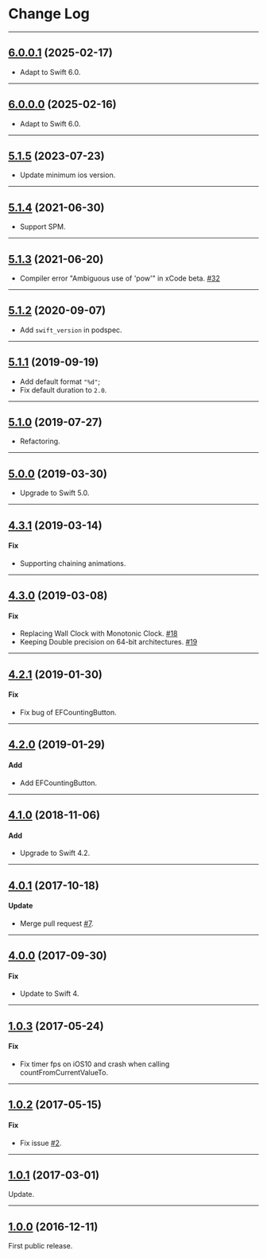 # Change Log

-----

## [6.0.0.1](https://github.com/EFPrefix/EFCountingLabel/releases/tag/6.0.0.1) (2025-02-17)

- Adapt to Swift 6.0.

---

## [6.0.0.0](https://github.com/EFPrefix/EFCountingLabel/releases/tag/6.0.0.0) (2025-02-16)

- Adapt to Swift 6.0.

---

## [5.1.5](https://github.com/EFPrefix/EFCountingLabel/releases/tag/5.1.5) (2023-07-23)

- Update minimum ios version.

---

## [5.1.4](https://github.com/EFPrefix/EFCountingLabel/releases/tag/5.1.4) (2021-06-30)

* Support SPM.

---

## [5.1.3](https://github.com/EFPrefix/EFCountingLabel/releases/tag/5.1.3) (2021-06-20)

* Compiler error "Ambiguous use of 'pow'" in xCode beta. [#32](https://github.com/EFPrefix/EFCountingLabel/pull/32)

---

## [5.1.2](https://github.com/EFPrefix/EFCountingLabel/releases/tag/5.1.2) (2020-09-07)

- Add `swift_version` in podspec.

---

## [5.1.1](https://github.com/EFPrefix/EFCountingLabel/releases/tag/5.1.1) (2019-09-19)

- Add default format `"%d"`;
- Fix default duration to `2.0`.

---

## [5.1.0](https://github.com/EFPrefix/EFCountingLabel/releases/tag/5.1.0) (2019-07-27)

- Refactoring.

---

## [5.0.0](https://github.com/EFPrefix/EFCountingLabel/releases/tag/5.0.0) (2019-03-30)

- Upgrade to Swift 5.0.

---

## [4.3.1](https://github.com/EFPrefix/EFCountingLabel/releases/tag/4.3.1) (2019-03-14)

#### Fix

* Supporting chaining animations.

---

## [4.3.0](https://github.com/EFPrefix/EFCountingLabel/releases/tag/4.3.0) (2019-03-08)

#### Fix

* Replacing Wall Clock with Monotonic Clock. [#18](https://github.com/EFPrefix/EFCountingLabel/pull/18)
* Keeping Double precision on 64-bit architectures. [#19](https://github.com/EFPrefix/EFCountingLabel/pull/19)

---

## [4.2.1](https://github.com/EFPrefix/EFCountingLabel/releases/tag/4.2.1) (2019-01-30)

#### Fix

* Fix bug of EFCountingButton.

---

## [4.2.0](https://github.com/EFPrefix/EFCountingLabel/releases/tag/4.2.0) (2019-01-29)

#### Add

* Add EFCountingButton.

---

## [4.1.0](https://github.com/EFPrefix/EFCountingLabel/releases/tag/4.1.0) (2018-11-06)

#### Add

* Upgrade to Swift 4.2.

---

## [4.0.1](https://github.com/EFPrefix/EFCountingLabel/releases/tag/4.0.1) (2017-10-18)

#### Update

* Merge pull request [#7](https://github.com/EFPrefix/EFCountingLabel/pull/7).

---

## [4.0.0](https://github.com/EFPrefix/EFCountingLabel/releases/tag/4.0.0) (2017-09-30)

#### Fix

* Update to Swift 4.

---

## [1.0.3](https://github.com/EFPrefix/EFCountingLabel/releases/tag/1.0.3) (2017-05-24)

#### Fix

* Fix timer fps on iOS10 and crash when calling countFromCurrentValueTo.

---

## [1.0.2](https://github.com/EFPrefix/EFCountingLabel/releases/tag/1.0.2) (2017-05-15)

#### Fix

* Fix issue [#2](https://github.com/EFPrefix/EFCountingLabel/issues/2).

---

## [1.0.1](https://github.com/EFPrefix/EFCountingLabel/releases/tag/1.0.1) (2017-03-01)

Update.

---

## [1.0.0](https://github.com/EFPrefix/EFCountingLabel/releases/tag/1.0.0) (2016-12-11)

First public release.
